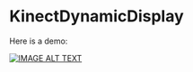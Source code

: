 # KinectDynamicDisplay
Here is a demo:

[![IMAGE ALT TEXT](http://img.youtube.com/vi/ugLG7MZZo3k/0.jpg)](https://www.youtube.com/embed/ugLG7MZZo3k "CameraMaster")
